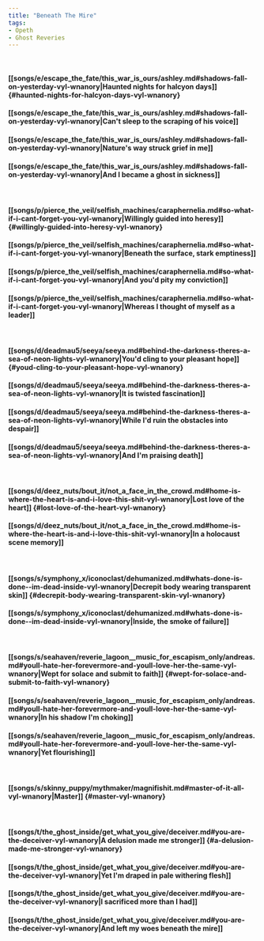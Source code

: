 ```yaml
---
title: "Beneath The Mire"
tags:
- Opeth
- Ghost Reveries
---
```

&nbsp;
#### [[songs/e/escape_the_fate/this_war_is_ours/ashley.md#shadows-fall-on-yesterday-vyl-wnanory|Haunted nights for halcyon days]] {#haunted-nights-for-halcyon-days-vyl-wnanory}
#### [[songs/e/escape_the_fate/this_war_is_ours/ashley.md#shadows-fall-on-yesterday-vyl-wnanory|Can't sleep to the scraping of his voice]]
#### [[songs/e/escape_the_fate/this_war_is_ours/ashley.md#shadows-fall-on-yesterday-vyl-wnanory|Nature's way struck grief in me]]
#### [[songs/e/escape_the_fate/this_war_is_ours/ashley.md#shadows-fall-on-yesterday-vyl-wnanory|And I became a ghost in sickness]]
&nbsp;
#### [[songs/p/pierce_the_veil/selfish_machines/caraphernelia.md#so-what-if-i-cant-forget-you-vyl-wnanory|Willingly guided into heresy]] {#willingly-guided-into-heresy-vyl-wnanory}
#### [[songs/p/pierce_the_veil/selfish_machines/caraphernelia.md#so-what-if-i-cant-forget-you-vyl-wnanory|Beneath the surface, stark emptiness]]
#### [[songs/p/pierce_the_veil/selfish_machines/caraphernelia.md#so-what-if-i-cant-forget-you-vyl-wnanory|And you'd pity my conviction]]
#### [[songs/p/pierce_the_veil/selfish_machines/caraphernelia.md#so-what-if-i-cant-forget-you-vyl-wnanory|Whereas I thought of myself as a leader]]
&nbsp;
#### [[songs/d/deadmau5/seeya/seeya.md#behind-the-darkness-theres-a-sea-of-neon-lights-vyl-wnanory|You'd cling to your pleasant hope]] {#youd-cling-to-your-pleasant-hope-vyl-wnanory}
#### [[songs/d/deadmau5/seeya/seeya.md#behind-the-darkness-theres-a-sea-of-neon-lights-vyl-wnanory|It is twisted fascination]]
#### [[songs/d/deadmau5/seeya/seeya.md#behind-the-darkness-theres-a-sea-of-neon-lights-vyl-wnanory|While I'd ruin the obstacles into despair]]
#### [[songs/d/deadmau5/seeya/seeya.md#behind-the-darkness-theres-a-sea-of-neon-lights-vyl-wnanory|And I'm praising death]]
&nbsp;
#### [[songs/d/deez_nuts/bout_it/not_a_face_in_the_crowd.md#home-is-where-the-heart-is-and-i-love-this-shit-vyl-wnanory|Lost love of the heart]] {#lost-love-of-the-heart-vyl-wnanory}
#### [[songs/d/deez_nuts/bout_it/not_a_face_in_the_crowd.md#home-is-where-the-heart-is-and-i-love-this-shit-vyl-wnanory|In a holocaust scene memory]]
&nbsp;
#### [[songs/s/symphony_x/iconoclast/dehumanized.md#whats-done-is-done--im-dead-inside-vyl-wnanory|Decrepit body wearing transparent skin]] {#decrepit-body-wearing-transparent-skin-vyl-wnanory}
#### [[songs/s/symphony_x/iconoclast/dehumanized.md#whats-done-is-done--im-dead-inside-vyl-wnanory|Inside, the smoke of failure]]
&nbsp;
#### [[songs/s/seahaven/reverie_lagoon__music_for_escapism_only/andreas.md#youll-hate-her-forevermore-and-youll-love-her-the-same-vyl-wnanory|Wept for solace and submit to faith]] {#wept-for-solace-and-submit-to-faith-vyl-wnanory}
#### [[songs/s/seahaven/reverie_lagoon__music_for_escapism_only/andreas.md#youll-hate-her-forevermore-and-youll-love-her-the-same-vyl-wnanory|In his shadow I'm choking]]
#### [[songs/s/seahaven/reverie_lagoon__music_for_escapism_only/andreas.md#youll-hate-her-forevermore-and-youll-love-her-the-same-vyl-wnanory|Yet flourishing]]
&nbsp;
#### [[songs/s/skinny_puppy/mythmaker/magnifishit.md#master-of-it-all-vyl-wnanory|Master]] {#master-vyl-wnanory}
&nbsp;
#### [[songs/t/the_ghost_inside/get_what_you_give/deceiver.md#you-are-the-deceiver-vyl-wnanory|A delusion made me stronger]] {#a-delusion-made-me-stronger-vyl-wnanory}
#### [[songs/t/the_ghost_inside/get_what_you_give/deceiver.md#you-are-the-deceiver-vyl-wnanory|Yet I'm draped in pale withering flesh]]
#### [[songs/t/the_ghost_inside/get_what_you_give/deceiver.md#you-are-the-deceiver-vyl-wnanory|I sacrificed more than I had]]
#### [[songs/t/the_ghost_inside/get_what_you_give/deceiver.md#you-are-the-deceiver-vyl-wnanory|And left my woes beneath the mire]]
